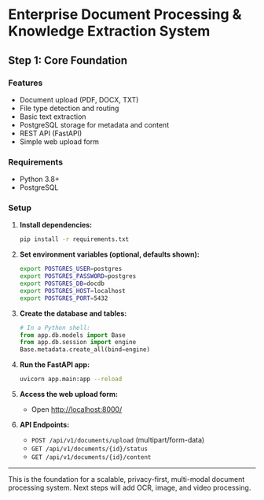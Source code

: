 # Enterprise Document Processing & Knowledge Extraction System

## Step 1: Core Foundation

### Features
- Document upload (PDF, DOCX, TXT)
- File type detection and routing
- Basic text extraction
- PostgreSQL storage for metadata and content
- REST API (FastAPI)
- Simple web upload form

### Requirements
- Python 3.8+
- PostgreSQL

### Setup

1. **Install dependencies:**
   ```bash
   pip install -r requirements.txt
   ```

2. **Set environment variables (optional, defaults shown):**
   ```bash
   export POSTGRES_USER=postgres
   export POSTGRES_PASSWORD=postgres
   export POSTGRES_DB=docdb
   export POSTGRES_HOST=localhost
   export POSTGRES_PORT=5432
   ```

3. **Create the database and tables:**
   ```python
   # In a Python shell:
   from app.db.models import Base
   from app.db.session import engine
   Base.metadata.create_all(bind=engine)
   ```

4. **Run the FastAPI app:**
   ```bash
   uvicorn app.main:app --reload
   ```

5. **Access the web upload form:**
   - Open [http://localhost:8000/](http://localhost:8000/)

6. **API Endpoints:**
   - `POST /api/v1/documents/upload` (multipart/form-data)
   - `GET /api/v1/documents/{id}/status`
   - `GET /api/v1/documents/{id}/content`

---

This is the foundation for a scalable, privacy-first, multi-modal document processing system. Next steps will add OCR, image, and video processing. 
